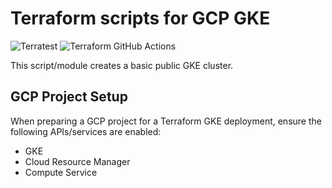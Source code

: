 # Terraform scripts for GCP GKE

![Terratest](https://github.com/Honestbank/terraform-gcp-gke/workflows/Terratest/badge.svg) ![Terraform GitHub Actions](https://github.com/Honestbank/terraform-gcp-gke/workflows/Terraform%20GitHub%20Actions/badge.svg)

This script/module creates a basic public GKE cluster.  

## GCP Project Setup

When preparing a GCP project for a Terraform GKE deployment, ensure the
following APIs/services are enabled:

* GKE
* Cloud Resource Manager
* Compute Service
